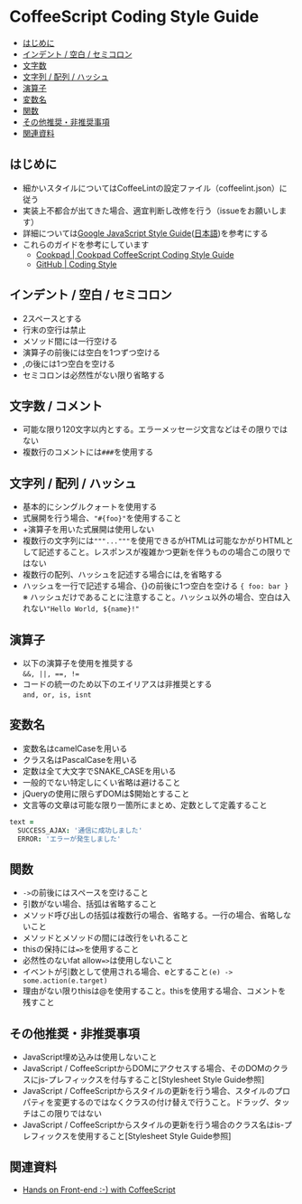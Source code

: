 # CoffeeScript Coding Style Guide

- [はじめに](#はじめに)
- [インデント / 空白 / セミコロン](#インデント--空白--セミコロン)
- [文字数](#文字数--コメント)
- [文字列 / 配列 / ハッシュ](#文字列--配列--ハッシュ)
- [演算子](#演算子)
- [変数名](#変数名)
- [関数](#関数)
- [その他推奨・非推奨事項](#その他推奨非推奨事項)
- [関連資料](#関連資料)

## はじめに
  - 細かいスタイルについてはCoffeeLintの設定ファイル（coffeelint.json）に従う
  - 実装上不都合が出てきた場合、適宜判断し改修を行う（issueをお願いします）
  - 詳細については[Google JavaScript Style Guide](http://google-styleguide.googlecode.com/svn/trunk/javascriptguide.xml)([日本語](http://cou929.nu/data/google_javascript_style_guide/))を参考にする
  - これらのガイドを参考にしています
    - [Cookpad | Cookpad CoffeeScript Coding Style Guide](https://github.com/cookpad/styleguide/blob/master/coffeescript.ja.md)
    - [GitHub | Coding Style](https://github.com/styleguide/javascript)

## インデント / 空白 / セミコロン
  - 2スペースとする
  - 行末の空行は禁止
  - メソッド間には一行空ける
  - 演算子の前後には空白を1つずつ空ける
  - ,の後には1つ空白を空ける
  - セミコロンは必然性がない限り省略する

## 文字数 / コメント
  - 可能な限り120文字以内とする。エラーメッセージ文言などはその限りではない
  - 複数行のコメントには```###```を使用する

## 文字列 / 配列 / ハッシュ
  - 基本的にシングルクォートを使用する
  - 式展開を行う場合、```"#{foo}"```を使用すること
  - +演算子を用いた式展開は使用しない
  - 複数行の文字列には```"""..."""```を使用できるがHTMLは可能なかがりHTMLとして記述すること。レスポンスが複雑かつ更新を伴うものの場合この限りではない
  - 複数行の配列、ハッシュを記述する場合には,を省略する
  - ハッシュを一行で記述する場合、{}の前後に1つ空白を空ける ```{ foo: bar }```  
  ※ ハッシュだけであることに注意すること。ハッシュ以外の場合、空白は入れない```"Hello World, ${name}!"```

## 演算子

  - 以下の演算子を使用を推奨する  
  ```&&, ||, ==, !=```
  - コードの統一のため以下のエイリアスは非推奨とする  
  ```and, or, is, isnt```

## 変数名

  - 変数名はcamelCaseを用いる
  - クラス名はPascalCaseを用いる
  - 定数は全て大文字でSNAKE_CASEを用いる
  - 一般的でない特定しにくい省略は避けること
  - jQueryの使用に限らずDOMは$開始とすること
  - 文言等の文章は可能な限り一箇所にまとめ、定数として定義すること  

  ```coffee
  text =  
    SUCCESS_AJAX: '通信に成功しました'  
    ERROR: 'エラーが発生しました'
  ```

## 関数

  - ```->```の前後にはスペースを空けること
  - 引数がない場合、括弧は省略すること
  - メソッド呼び出しの括弧は複数行の場合、省略する。一行の場合、省略しないこと
  - メソッドとメソッドの間には改行をいれること
  - thisの保持には```=>```を使用すること
  - 必然性のないfat allow```=>```は使用しないこと
  - イベントが引数として使用される場合、eとすること```(e) -> some.action(e.target)```
  - 理由がない限りthisは@を使用すること。thisを使用する場合、コメントを残すこと

## その他推奨・非推奨事項

- JavaScript埋め込みは使用しないこと
- JavaScript / CoffeeScriptからDOMにアクセスする場合、そのDOMのクラスにjs-プレフィックスを付与すること[Stylesheet Style Guide参照]
- JavaScript / CoffeeScriptからスタイルの更新を行う場合、スタイルのプロパティを変更するのではなくクラスの付け替えで行うこと。ドラッグ、タッチはこの限りではない
- JavaScript / CoffeeScriptからスタイルの更新を行う場合のクラス名はis-プレフィックスを使用すること[Stylesheet Style Guide参照]

## 関連資料
- [Hands on Front-end :-) with CoffeeScript](https://github.com/khirayama/handson-front-end)
